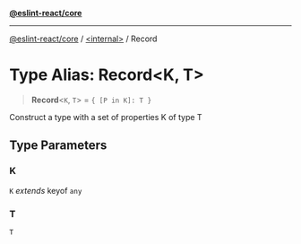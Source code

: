 [**@eslint-react/core**](../../README.md)

***

[@eslint-react/core](../../README.md) / [\<internal\>](../README.md) / Record

# Type Alias: Record\<K, T\>

> **Record**\<`K`, `T`\> = `{ [P in K]: T }`

Construct a type with a set of properties K of type T

## Type Parameters

### K

`K` *extends* keyof `any`

### T

`T`
